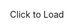 # Windowed
A base class used for creating a windowed component.

If you need to render large data sets (hundreds of thousands of rows for
example), you can use a technique known as `windowing`. This technique renders
a subset of your data, while giving the user the impression that all the data
has been rendered.

## Demo

In this demo we add 500000 items to an array and load them into the list.

<style>
  body > main div.example .content.windowed-example {
    max-width: initial;
    padding: 0;
    position: relative;
  }
 
  my-windowed {
    height: 300px;
  }

  my-windowed .th {
    background: var(--border);
  }

  my-windowed .th,
  my-windowed .tr {
    height: 30px;
    display: flex;
    overflow: hidden;
    border-bottom: 1px solid var(--border);
  }

  my-windowed .tr:hover {
    background: var(--accent);
    color: white;
    cursor: default;
  }

  my-windowed .td {
    white-space: nowrap;
    display: inline-block;
    text-overflow: ellipsis;
    overflow: hidden;
    width: 100px;
    font-family: var(--monospace);
    font-size: 14px;
    height: 30px;
    line-height: 30px;
    flex-basis: 33.3%;
    padding: 0 4px;
  }

  #click-to-load {
    position: absolute;
    display: flex;
    left: 0;
    right: 0;
    background: white;
    z-index: 1;
    top: 0;
    bottom: 0;
    cursor: pointer;
    opacity: 1;
    transition: all 1.5s;
  }

  #click-to-load span {
    margin: auto;
  }

  #click-to-load.hidden {
    opacity: 0;
    z-index: -1;
  }
</style>

<div class="example">
  <div class="header">Example</div>
  <div class="content windowed-example">
    <div id="click-to-load">
      <span>Click to Load</span>
    </div>
    <my-windowed row-height={30}>
    </my-windowed>
  </div>
</div>

## Code

#### HTML

```html
<my-windowed row-height={30}>
</my-windowed>
```

#### JS

```js
%js%
```

## Api

### Properties

| Property | Type | Description | Default |
| :--- | :--- | :--- | :--- |
| `row-height` | *Number* | Sets the height of each row. <span class="req">required</soan> | `30` |
| `rows-page-page` | *Number* | The total number of rows per page to render. | `100` |
| `height` | *String* | Sets the height of the outer container. | `inherit` |
| `theme` | *String* | Adds a theme color (`light`, `dark` or whatever is defined in your base CSS. | `light` |
| `debug` | *Boolean* | Add alternating page colors. | `false` |

### Instance Methods

| Method | Description |
| :--- | :--- |
| `load(Array)` | Loads an array of data. |

